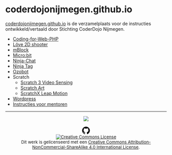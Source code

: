 # coderdojonijmegen.github.io
[coderdojonijmegen.github.io](https://coderdojonijmegen.github.io) is de verzamelplaats voor de instructies ontwikkeld/vertaald door Stichting CoderDojo Nijmegen.
 * [Coding-for-Web-PHP](https://coderdojonijmegen.github.io/coding-for-web-php/)
 * [Löve 2D shooter](https://coderdojonijmegen.github.io/love2d-shooter/)
 * [mBlock](https://coderdojonijmegen.github.io/mblock) 
 * [Micro:bit](https://coderdojonijmegen.github.io/microbit/) 
 * [Ninja-Chat](https://coderdojonijmegen.github.io/ninja-chat/)
 * [Ninja Tag](https://coderdojonijmegen.github.io/ninja-game-client/)
 * [Ozobot](https://coderdojonijmegen.github.io/ozobot/)
 * Scratch
    * [Scratch 3 Video Sensing](https://coderdojonijmegen.github.io/scratch3/)
    * [Scratch Art](https://coderdojonijmegen.github.io/scratch-art/)
    * [ScratchX Leap Motion](https://coderdojonijmegen.github.io/scratchx-leapmotion/)
 * [Wordpress](https://coderdojonijmegen.github.io/wordpress/) 
 * [Instructies voor mentoren](https://coderdojonijmegen.github.io/instructies_voor_mentoren)


<hr>
<div style="text-align: center">
   <div>
      <a href="https://coderdojo-nijmegen.nl"><img src="https://coderdojo-nijmegen.nl/wp-content/uploads/2014/12/logo_coderdojo_nijmegen-e1419242204527.png" /></a>
   </div><br />
   <div>
      <a href="https://github.com/coderdojonijmegen/coderdojonijmegen.github.io">
         <svg aria-hidden="true" class="octicon octicon-mark-github"
         height="24" version="1.1" viewBox="0 0 16 16" width="24">
         <path fill-rule="evenodd"
         d="M8 0C3.58 0 0 3.58 0 8c0 3.54 2.29 6.53 5.47 7.59.4.07.55-.17.55-.38 0-.19-.01-.82-.01-1.49-2.01.37-2.53-.49-2.69-.94-.09-.23-.48-.94-.82-1.13-.28-.15-.68-.52-.01-.53.63-.01 1.08.58 1.23.82.72 1.21 1.87.87 2.33.66.07-.52.28-.87.51-1.07-1.78-.2-3.64-.89-3.64-3.95 0-.87.31-1.59.82-2.15-.08-.2-.36-1.02.08-2.12 0 0 .67-.21 2.2.82.64-.18 1.32-.27 2-.27.68 0 1.36.09 2 .27 1.53-1.04 2.2-.82 2.2-.82.44 1.1.16 1.92.08 2.12.51.56.82 1.27.82 2.15 0 3.07-1.87 3.75-3.65 3.95.29.25.54.73.54 1.48 0 1.07-.01 1.93-.01 2.2 0 .21.15.46.55.38A8.013 8.013 0 0 0 16 8c0-4.42-3.58-8-8-8z"></path></svg>
      </a>
   </div>
   <div style="font-size: 10pt;">
      <a rel="license"
      href="http://creativecommons.org/licenses/by-nc-sa/4.0/"><img
      alt="Creative Commons License" style="border-width: 0"
      src="https://i.creativecommons.org/l/by-nc-sa/4.0/88x31.png" /></a>
      <br />
      Dit werk is gelicenseerd met een <a rel="license"
      href="http://creativecommons.org/licenses/by-nc-sa/4.0/">Creative
      Commons Attribution-NonCommercial-ShareAlike 4.0 International
      License</a>.
   </div>
</div>
